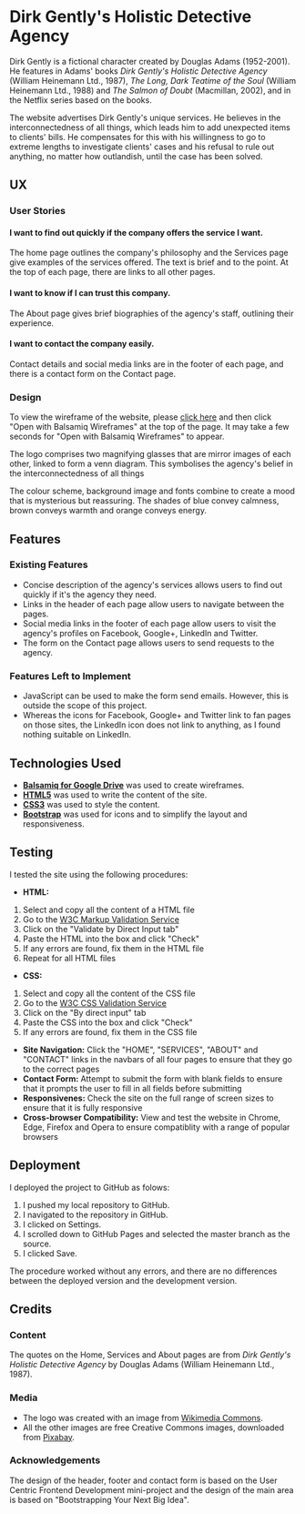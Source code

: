 # Dirk Gently's Holistic Detective Agency

Dirk Gently is a fictional character created by Douglas Adams (1952-2001). He features 
in Adams' books <em>Dirk Gently's Holistic Detective Agency</em> (William Heinemann Ltd., 1987), 
<em>The Long, Dark Teatime of the Soul</em> (William Heinemann Ltd., 1988) and <em>The Salmon of Doubt</em> 
(Macmillan, 2002), and in the Netflix series based on the books.

The website advertises Dirk Gently's unique services. He believes in the interconnectedness 
of all things, which leads him to add unexpected items to clients' bills. He compensates 
for this with his willingness to go to extreme lengths to investigate clients' cases and 
his refusal to rule out anything, no matter how outlandish, until the case has been solved.

## UX

### User Stories
#### I want to find out quickly if the company offers the service I want.
The home page outlines the company's philosophy and the Services page give examples 
of the services offered. The text is brief and to the point. At the top of each 
page, there are links to all other pages.

#### I want to know if I can trust this company.
The About page gives brief biographies of the agency's staff, outlining their 
experience.

#### I want to contact the company easily.
Contact details and social media links are in the footer of each page, and there 
is a contact form on the Contact page.


### Design

To view the wireframe of the website, please [click here](https://drive.google.com/file/d/1dFBdKboGSMnJ1-ukDbQcDlBI7GNdjFE_/view?usp=sharing) 
and then click "Open with Balsamiq Wireframes" at the top of the page. 
It may take a few seconds for "Open with Balsamiq Wireframes" to appear.

The logo comprises two magnifying glasses that are mirror images of each other, 
linked to form a venn diagram. This symbolises the agency's belief in the 
interconnectedness of all things

The colour scheme, background image and fonts combine to create a mood that is 
mysterious but reassuring. The shades of blue convey calmness, brown conveys warmth 
and orange conveys energy. 

## Features

### Existing Features
- Concise description of the agency's services allows users to find out quickly 
if it's the agency they need.
- Links in the header of each page allow users to navigate between the pages.
- Social media links in the footer of each page allow users to visit the agency's 
profiles on Facebook, Google+, LinkedIn and Twitter.
- The form on the Contact page allows users to send requests to the agency.

### Features Left to Implement
- JavaScript can be used to make the form send emails. However, this is outside 
the scope of this project.
- Whereas the icons for Facebook, Google+ and Twitter link to fan pages on those 
sites, the LinkedIn icon does not link to anything, as I found nothing suitable 
on LinkedIn.


## Technologies Used

- **[Balsamiq for Google Drive](https://balsamiq.com/)** was used to create wireframes.
- **[HTML5](https://developer.mozilla.org/en-US/docs/Web/Guide/HTML/HTML5)** was used 
to write the content of the site.
- **[CSS3](https://developer.mozilla.org/en-US/docs/Web/CSS/CSS3)** was used to style 
the content.
- **[Bootstrap](https://getbootstrap.com/)** was used for icons and to simplify the 
layout and responsiveness.

## Testing
I tested the site using the following procedures:
- **HTML:**
1. Select and copy all the content of a HTML file
2. Go to the [W3C Markup Validation Service](https://validator.w3.org/)
3. Click on the "Validate by Direct Input tab"
4. Paste the HTML into the box and click "Check"
5. If any errors are found, fix them in the HTML file
6. Repeat for all HTML files
- **CSS:** 
1. Select and copy all the content of the CSS file
2. Go to the [W3C CSS Validation Service](https://jigsaw.w3.org/css-validator/)
3. Click on the "By direct input" tab
4. Paste the CSS into the box and click "Check"
5. If any errors are found, fix them in the CSS file
- **Site Navigation:** Click the "HOME", "SERVICES", "ABOUT" and "CONTACT" links 
in the navbars of all four pages to ensure that they go to the correct pages
- **Contact Form:** Attempt to submit the form with blank fields to ensure that 
it prompts the user to fill in all fields before submitting
- **Responsivenes:** Check the site on the full range of screen sizes to ensure 
that it is fully responsive
- **Cross-browser Compatibility:** View and test the website in Chrome, Edge, 
Firefox and Opera to ensure compatiblity with a range of popular browsers

## Deployment

I deployed the project to GitHub as folows: 

1. I pushed my local repository to GitHub.
2. I navigated to the repository in GitHub.
3. I clicked on Settings.
4. I scrolled down to GitHub Pages and selected the master branch as the source. 
5. I clicked Save. 

The procedure worked without any errors, and there are no differences between the 
deployed version and the development version.

## Credits

### Content
The quotes on the Home, Services and About pages are from *Dirk Gently's Holistic Detective Agency* 
by Douglas Adams (William Heinemann Ltd., 1987).

### Media
- The logo was created with an image from [Wikimedia Commons](https://commons.wikimedia.org/).
- All the other images are free Creative Commons images, downloaded from [Pixabay](https://pixabay.com/).

### Acknowledgements
The design of the header, footer and contact form is based on the User Centric Frontend Development 
mini-project and the design of the main area is based on "Bootstrapping Your Next Big Idea".